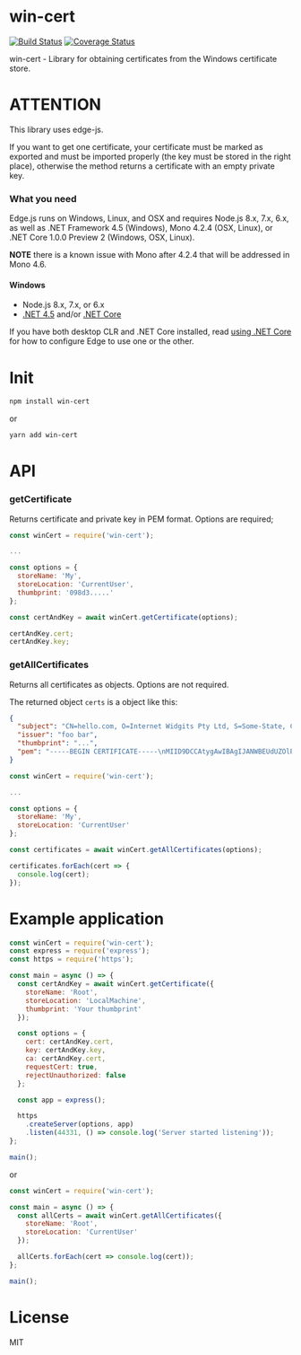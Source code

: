win-cert
======

[![Build Status](https://travis-ci.org/Rodion93/win-cert.svg?branch=master)](https://travis-ci.org/Rodion93/win-cert) [![Coverage Status](https://coveralls.io/repos/github/Rodion93/win-cert/badge.svg?branch=master)](https://coveralls.io/github/Rodion93/win-cert?branch=master)

win-cert - Library for obtaining certificates from the Windows certificate store.

ATTENTION
===========

This library uses edge-js. 

If you want to get one certificate, your certificate must be marked as exported 
and must be imported properly (the key must be stored in the right place), otherwise the method 
returns a certificate with an empty private key.

### What you need

Edge.js runs on Windows, Linux, and OSX and requires Node.js 8.x, 7.x, 6.x, as well as .NET Framework 4.5 (Windows), Mono 4.2.4 (OSX, Linux), or .NET Core 1.0.0 Preview 2 (Windows, OSX, Linux). 

**NOTE** there is a known issue with Mono after 4.2.4 that will be addressed in Mono 4.6.

#### Windows

* Node.js 8.x, 7.x, or 6.x 
* [.NET 4.5](http://www.microsoft.com/en-us/download/details.aspx?id=30653) and/or [.NET Core](https://www.microsoft.com/net/core)

If you have both desktop CLR and .NET Core installed, read [using .NET Core](#using-net-core) for how to configure Edge to use one or the other.


Init
===========

```bash
npm install win-cert
```
or 
```bash
yarn add win-cert
```

API
===========

### getCertificate

Returns certificate and private key in PEM format.
Options are required;

```javascript
const winCert = require('win-cert');

...

const options = {
  storeName: 'My',
  storeLocation: 'CurrentUser',
  thumbprint: '098d3.....'
};

const certAndKey = await winCert.getCertificate(options);

certAndKey.cert;
certAndKey.key;

```

### getAllCertificates

Returns all certificates as objects. Options are not required.

The returned object `certs` is a object like this:

```json
{
  "subject": "CN=hello.com, O=Internet Widgits Pty Ltd, S=Some-State, C=AU",
  "issuer": "foo bar",
  "thumbprint": "...",
  "pem": "-----BEGIN CERTIFICATE-----\nMIID9DCCAtygAwIBAgIJANWBEUdUZOlPMA0GCSqGSIb3DQEBBQUAMFkxCzAJBgNV..."
}
```

```javascript
const winCert = require('win-cert');

...

const options = {
  storeName: 'My',
  storeLocation: 'CurrentUser'
};

const certificates = await winCert.getAllCertificates(options);

certificates.forEach(cert => {
  console.log(cert);
});

```

Example application
===========

```javascript
const winCert = require('win-cert');
const express = require('express');
const https = require('https');

const main = async () => {
  const certAndKey = await winCert.getCertificate({
    storeName: 'Root',
    storeLocation: 'LocalMachine',
    thumbprint: 'Your thumbprint'
  });

  const options = {
    cert: certAndKey.cert,
    key: certAndKey.key,
    ca: certAndKey.cert,
    requestCert: true,
    rejectUnauthorized: false
  };

  const app = express();

  https
    .createServer(options, app)
    .listen(44331, () => console.log('Server started listening'));
};

main();
```

or

```javascript
const winCert = require('win-cert');

const main = async () => {
  const allCerts = await winCert.getAllCertificates({
    storeName: 'Root',
    storeLocation: 'CurrentUser'
  });

  allCerts.forEach(cert => console.log(cert));
};

main();
```

License
=======

MIT